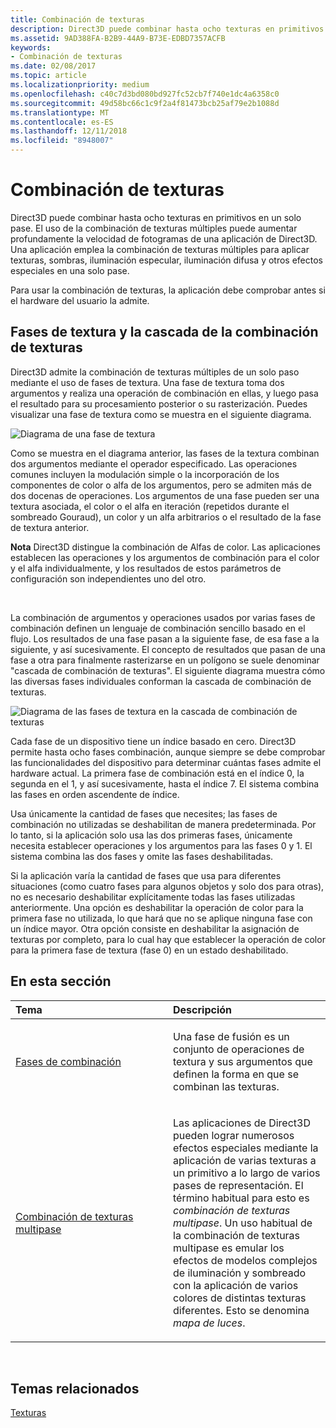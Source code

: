 ```yaml
---
title: Combinación de texturas
description: Direct3D puede combinar hasta ocho texturas en primitivos en un solo pase.
ms.assetid: 9AD388FA-B2B9-44A9-B73E-EDBD7357ACFB
keywords:
- Combinación de texturas
ms.date: 02/08/2017
ms.topic: article
ms.localizationpriority: medium
ms.openlocfilehash: c40c7d3bd080bd927fc52cb7f740e1dc4a6358c0
ms.sourcegitcommit: 49d58bc66c1c9f2a4f81473bcb25af79e2b1088d
ms.translationtype: MT
ms.contentlocale: es-ES
ms.lasthandoff: 12/11/2018
ms.locfileid: "8948007"
---
```

# <a name="texture-blending"></a>Combinación de texturas


Direct3D puede combinar hasta ocho texturas en primitivos en un solo pase. El uso de la combinación de texturas múltiples puede aumentar profundamente la velocidad de fotogramas de una aplicación de Direct3D. Una aplicación emplea la combinación de texturas múltiples para aplicar texturas, sombras, iluminación especular, iluminación difusa y otros efectos especiales en una solo pase.

Para usar la combinación de texturas, la aplicación debe comprobar antes si el hardware del usuario la admite.

## <a name="span-idtexture-stages-and-the-texture-blending-cascadespanspan-idtexture-stages-and-the-texture-blending-cascadespanspan-idtexture-stages-and-the-texture-blending-cascadespantexture-stages-and-the-texture-blending-cascade"></a><span id="Texture-Stages-and-the-Texture-Blending-Cascade"></span><span id="texture-stages-and-the-texture-blending-cascade"></span><span id="TEXTURE-STAGES-AND-THE-TEXTURE-BLENDING-CASCADE"></span>Fases de textura y la cascada de la combinación de texturas


Direct3D admite la combinación de texturas múltiples de un solo paso mediante el uso de fases de textura. Una fase de textura toma dos argumentos y realiza una operación de combinación en ellas, y luego pasa el resultado para su procesamiento posterior o su rasterización. Puedes visualizar una fase de textura como se muestra en el siguiente diagrama.

![Diagrama de una fase de textura](images/texstg.png)

Como se muestra en el diagrama anterior, las fases de la textura combinan dos argumentos mediante el operador especificado. Las operaciones comunes incluyen la modulación simple o la incorporación de los componentes de color o alfa de los argumentos, pero se admiten más de dos docenas de operaciones. Los argumentos de una fase pueden ser una textura asociada, el color o el alfa en iteración (repetidos durante el sombreado Gouraud), un color y un alfa arbitrarios o el resultado de la fase de textura anterior.

**Nota**  Direct3D distingue la combinación de Alfas de color. Las aplicaciones establecen las operaciones y los argumentos de combinación para el color y el alfa individualmente, y los resultados de estos parámetros de configuración son independientes uno del otro.

 

La combinación de argumentos y operaciones usados por varias fases de combinación definen un lenguaje de combinación sencillo basado en el flujo. Los resultados de una fase pasan a la siguiente fase, de esa fase a la siguiente, y así sucesivamente. El concepto de resultados que pasan de una fase a otra para finalmente rasterizarse en un polígono se suele denominar "cascada de combinación de texturas". El siguiente diagrama muestra cómo las diversas fases individuales conforman la cascada de combinación de texturas.

![Diagrama de las fases de textura en la cascada de combinación de texturas](images/tcascade.png)

Cada fase de un dispositivo tiene un índice basado en cero. Direct3D permite hasta ocho fases combinación, aunque siempre se debe comprobar las funcionalidades del dispositivo para determinar cuántas fases admite el hardware actual. La primera fase de combinación está en el índice 0, la segunda en el 1, y así sucesivamente, hasta el índice 7. El sistema combina las fases en orden ascendente de índice.

Usa únicamente la cantidad de fases que necesites; las fases de combinación no utilizadas se deshabilitan de manera predeterminada. Por lo tanto, si la aplicación solo usa las dos primeras fases, únicamente necesita establecer operaciones y los argumentos para las fases 0 y 1. El sistema combina las dos fases y omite las fases deshabilitadas.

Si la aplicación varía la cantidad de fases que usa para diferentes situaciones (como cuatro fases para algunos objetos y solo dos para otras), no es necesario deshabilitar explícitamente todas las fases utilizadas anteriormente. Una opción es deshabilitar la operación de color para la primera fase no utilizada, lo que hará que no se aplique ninguna fase con un índice mayor. Otra opción consiste en deshabilitar la asignación de texturas por completo, para lo cual hay que establecer la operación de color para la primera fase de textura (fase 0) en un estado deshabilitado.

## <a name="span-idin-this-sectionspanin-this-section"></a><span id="in-this-section"></span>En esta sección


<table>
<colgroup>
<col width="50%" />
<col width="50%" />
</colgroup>
<thead>
<tr class="header">
<th align="left">Tema</th>
<th align="left">Descripción</th>
</tr>
</thead>
<tbody>
<tr class="odd">
<td align="left"><p><a href="blending-stages.md">Fases de combinación</a></p></td>
<td align="left"><p>Una fase de fusión es un conjunto de operaciones de textura y sus argumentos que definen la forma en que se combinan las texturas.</p></td>
</tr>
<tr class="even">
<td align="left"><p><a href="multipass-texture-blending.md">Combinación de texturas multipase</a></p></td>
<td align="left"><p>Las aplicaciones de Direct3D pueden lograr numerosos efectos especiales mediante la aplicación de varias texturas a un primitivo a lo largo de varios pases de representación. El término habitual para esto es <em>combinación de texturas multipase</em>. Un uso habitual de la combinación de texturas multipase es emular los efectos de modelos complejos de iluminación y sombreado con la aplicación de varios colores de distintas texturas diferentes. Esto se denomina <em>mapa de luces</em>.</p></td>
</tr>
</tbody>
</table>

 

## <a name="span-idrelated-topicsspanrelated-topics"></a><span id="related-topics"></span>Temas relacionados


[Texturas](textures.md)

 

 




